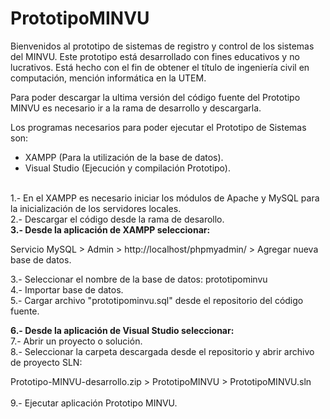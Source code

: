 # PrototipoMINVU

Bienvenidos al prototipo de sistemas de registro y control de los sistemas del MINVU. Este prototipo está desarrollado
con fines educativos y no lucrativos. Está hecho con el fin de obtener el título de ingeniería civil en computación, mención
informática en la UTEM.

Para poder descargar la ultima versión del código fuente del Prototipo MINVU es necesario ir a la rama de desarrollo y descargarla.

Los programas necesarios para poder ejecutar el Prototipo de Sistemas son:

- XAMPP (Para la utilización de la base de datos).
- Visual Studio (Ejecución y compilación Prototipo).


<br>
1.- En el XAMPP es necesario iniciar los módulos de Apache y MySQL para la inicialización de los servidores locales. <br>
2.- Descargar el código desde la rama de desarollo. <br>
<b>3.- Desde la aplicación de XAMPP seleccionar:</b>

Servicio MySQL > Admin > http://localhost/phpmyadmin/ > Agregar nueva base de datos.

3.- Seleccionar el nombre de la base de datos: prototipominvu <br>
4.- Importar base de datos.<br>
5.- Cargar archivo "prototipominvu.sql" desde el repositorio del código fuente. <br>


<b>6.- Desde la aplicación de Visual Studio seleccionar:</b><br>
7.- Abrir un proyecto o solución.<br>
8.- Seleccionar la carpeta descargada desde el repositorio y abrir archivo de proyecto SLN:

Prototipo-MINVU-desarrollo.zip > PrototipoMINVU > PrototipoMINVU.sln<br><br>
9.- Ejecutar aplicación Prototipo MINVU.

